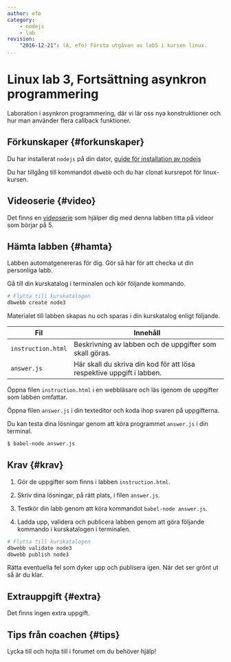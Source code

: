 ```yaml
---
author: efo
category:
    - nodejs
    - lab
revision:
    "2016-12-21": (A, efo) Första utgåvan av lab5 i kursen linux.
...
```

Linux lab 3, Fortsättning asynkron programmering
==================================

Laboration i asynkron programmering, där vi lär oss nya konstruktioner och hur man använder flera callback funktioner.

<!--more-->



Förkunskaper {#forkunskaper}
-----------------------

Du har installerat `nodejs` på din dator, [guide för installation av nodejs](http://local.dbwebb.se/kunskap/kom-igang-med-node-js-pa-debian)

Du har tillgång till kommandot `dbwebb` och du har clonat kursrepot för linux-kursen.



Videoserie {#video}
-----------------------

Det finns en [videoserie](https://www.youtube.com/playlist?list=PLKtP9l5q3ce_AGc9pBgaXFEQGjyFJe7XJ) som hjälper dig med denna labben titta på videor som börjar på 5.



Hämta labben {#hamta}
-----------------------

Labben automatgenereras för dig. Gör så här för att checka ut din personliga labb.

Gå till din kurskatalog i terminalen och kör följande kommando.

```bash
# Flytta till kurskatalogen
dbwebb create node3
```

Materialet till labben skapas nu och sparas i din kurskatalog enligt följande.

| Fil                | Innehåll                                                              |
|--------------------|-----------------------------------------------------------------------|
| `instruction.html` | Beskrivning av labben och de uppgifter som skall göras.               |
| `answer.js`      | Här skall du skriva din kod för att lösa respektive uppgift i labben. |

Öppna filen `instruction.html` i en webbläsare och läs igenom de uppgifter som labben omfattar.

Öppna filen `answer.js` i din texteditor och koda ihop svaren på uppgifterna.

Du kan testa dina lösningar genom att köra programmet `answer.js` i din terminal.

```bash
$ babel-node answer.js
```



Krav {#krav}
-----------------------

1. Gör de uppgifter som finns i labben `instruction.html`.

2. Skriv dina lösningar, på rätt plats, i filen `answer.js`.

3. Testkör din labb genom att köra kommandot `babel-node answer.js`.

4. Ladda upp, validera och publicera labben genom att göra följande kommando i kurskatalogen i terminalen.

```bash
# Flytta till kurskatalogen
dbwebb validate node3
dbwebb publish node3
```

Rätta eventuella fel som dyker upp och publisera igen. När det ser grönt ut så är du klar.



Extrauppgift {#extra}
-----------------------

Det finns ingen extra uppgift.



Tips från coachen {#tips}
-----------------------

Lycka till och hojta till i forumet om du behöver hjälp!
